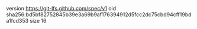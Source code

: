 version https://git-lfs.github.com/spec/v1
oid sha256:bd5bf82752845b39e3a69b9af176394912d5fcc2dc75cbd94cff19bda1fcd353
size 16
